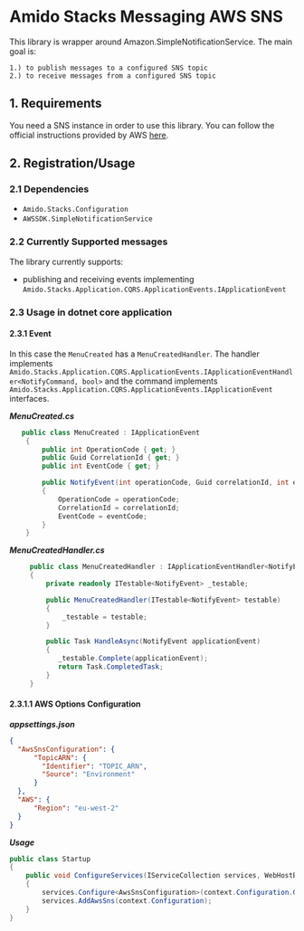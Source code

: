 # Amido Stacks Messaging AWS SNS

This library is wrapper around Amazon.SimpleNotificationService.
The main goal is:

    1.) to publish messages to a configured SNS topic
    2.) to receive messages from a configured SNS topic

## 1. Requirements

You need a SNS instance in order to use this library. You can follow the official instructions provided by AWS [here](https://docs.aws.amazon.com/sdk-for-net/v3/developer-guide/sns-apis-intro.html).

## 2. Registration/Usage

### 2.1 Dependencies
- `Amido.Stacks.Configuration`
- `AWSSDK.SimpleNotificationService`

### 2.2 Currently Supported messages

The library currently supports:
- publishing and receiving events implementing `Amido.Stacks.Application.CQRS.ApplicationEvents.IApplicationEvent`

### 2.3 Usage in dotnet core application

#### 2.3.1 Event
In this case the `MenuCreated` has a `MenuCreatedHandler`. The handler implements
`Amido.Stacks.Application.CQRS.ApplicationEvents.IApplicationEventHandler<NotifyCommand, bool>` and the command implements
`Amido.Stacks.Application.CQRS.ApplicationEvents.IApplicationEvent` interfaces.

***MenuCreated.cs***

```cs
   public class MenuCreated : IApplicationEvent
    {
        public int OperationCode { get; }
        public Guid CorrelationId { get; }
        public int EventCode { get; }

        public NotifyEvent(int operationCode, Guid correlationId, int eventCode)
        {
            OperationCode = operationCode;
            CorrelationId = correlationId;
            EventCode = eventCode;
        }
    }
```

***MenuCreatedHandler.cs***

```cs
     public class MenuCreatedHandler : IApplicationEventHandler<NotifyEvent>
     {
         private readonly ITestable<NotifyEvent> _testable;

         public MenuCreatedHandler(ITestable<NotifyEvent> testable)
         {
             _testable = testable;
         }

         public Task HandleAsync(NotifyEvent applicationEvent)
         {
            _testable.Complete(applicationEvent);
            return Task.CompletedTask;
         }
     }
```
#### 2.3.1.1 AWS Options Configuration

***appsettings.json***

```json
{
  "AwsSnsConfiguration": {
      "TopicARN": {
        "Identifier": "TOPIC_ARN",
        "Source": "Environment"
      }
  },
  "AWS": {
      "Region": "eu-west-2" 
  }
}
```

***Usage***

```cs
public class Startup
{
    public void ConfigureServices(IServiceCollection services, WebHostBuilderContext context)
    {
        services.Configure<AwsSnsConfiguration>(context.Configuration.GetSection("AwsSnsConfiguration"));
        services.AddAwsSns(context.Configuration);
    }
}
```